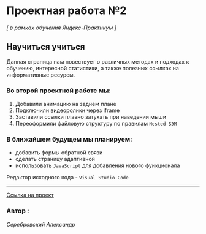 # Проектная работа №2 
*[ в рамках обучения Яндекс-Практикум ]* 


## Научиться учиться

Данная страница нам повествует о различных методах и подходах к обучению, интересной статистики, а также полезных ссылках на информативные ресурсы. 

### Во второй проектной работе мы:
1.  Добавили анимацию на заднем плане
2.  Подключили видеоролики через iframe
3.  Заставили ссылки плавно затухать при наведении мыши
4.  Переоформили файловую структуру по правилам `Nested БЭМ`

### В ближайшем будущем мы планируем: 
* добавить формы обратной связи
* сделать страницу адаптивной
* использовать `JavaScript` для добавления нового функционала

Редактор исходного кода - `Visual Studio Code`

 ---

 [Ссылка на проект](https://serebrovskiy.github.io/how-to-learn/)

 ### Автор :
 *Серебровский Александр*
 



